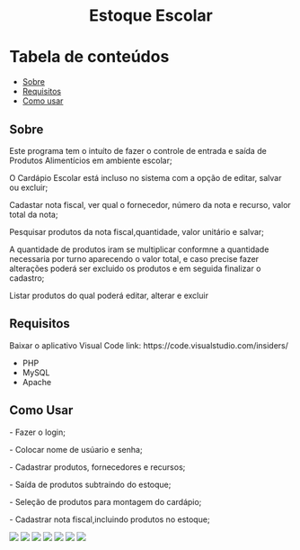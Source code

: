<h1 align="center">Estoque Escolar</h1>

Tabela de conteúdos
=================
<!--ts-->
   * [Sobre](#Sobre)
   * [Requisitos](#requisitos)
   * [Como usar](#como-usar)
   
<!--te-->
<h2>Sobre</h2>         
<p> Este programa tem o intuíto de fazer o controle de entrada e saída de Produtos Alimentícios em ambiente escolar;</p>
<p> O Cardápio Escolar está incluso no sistema com a opção de editar, salvar ou excluir;</p>
<p> Cadastar nota fiscal, ver qual o fornecedor, número da nota e recurso, valor total da nota;</p>
<p> Pesquisar produtos da nota fiscal,quantidade, valor unitário e salvar;</p>
<p> A quantidade de produtos iram se multiplicar conformne a quantidade necessaria por turno aparecendo o valor total, e caso precise fazer alterações poderá ser excluido os produtos e em seguida finalizar o cadastro;</p>
<p> Listar produtos do qual poderá editar, alterar e excluir</p>

<h2>Requisitos</h2>
<p>Baixar o aplicativo Visual Code link: https://code.visualstudio.com/insiders/ </p>
<ul>
  <li>PHP</li>
  <li>MySQL</li>
  <li>Apache</li>
 </ul>


<h2>Como Usar</h2>
<p>- Fazer o login;</p>
<p>- Colocar nome de usúario e senha;</p>
<p>- Cadastrar produtos, fornecedores e recursos;</p>
<p>- Saída de produtos subtraindo do estoque;</p>
<p>- Seleção de produtos para montagem do cardápio;</p>
<p>- Cadastrar nota fiscal,incluindo produtos no estoque;</p>



<img src="https://i.imgur.com/OOudPWP.png"/>


<img src="https://i.imgur.com/536tmlu.png"/>


 <img src="https://i.imgur.com/LwCvMHu.png"/>
 
 
<img src="https://i.imgur.com/putXi5m.png"/>


<img src="https://i.imgur.com/exYoUgH.png"/>


<img src="https://i.imgur.com/SymB1n1.png"/>


<img src="https://i.imgur.com/WWCVmAy.png"/>






















   
